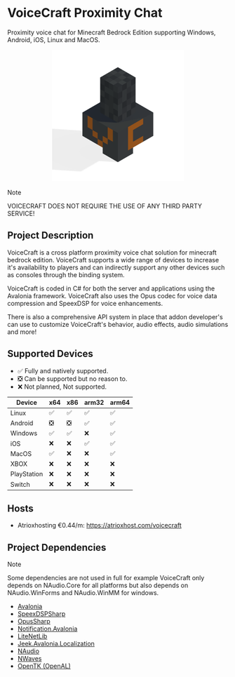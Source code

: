 # VoiceCraft Proximity Chat

Proximity voice chat for Minecraft Bedrock Edition supporting Windows, Android, iOS, Linux and MacOS.

<p align="center">
  <img style="margin: 10" width="300" height="300" src="./VoiceCraft.Client/VoiceCraft.Client/Assets/vc.png"/>
</p>

> [!NOTE]
> VOICECRAFT DOES NOT REQUIRE THE USE OF ANY THIRD PARTY SERVICE!

## Project Description

VoiceCraft is a cross platform proximity voice chat solution for minecraft bedrock edition. VoiceCraft supports a wide range of devices to increase it's availability to players and can indirectly support any other devices such as consoles through the binding system.

VoiceCraft is coded in C# for both the server and applications using the Avalonia framework. VoiceCraft also uses the Opus codec for voice data compression and SpeexDSP for voice enhancements.

There is also a comprehensive API system in place that addon developer's can use to customize VoiceCraft's behavior, audio effects, audio simulations and more!


## Supported Devices

- ✅ Fully and natively supported.
- ❎ Can be supported but no reason to.
- ❌ Not planned, Not supported.

|Device     |x64|x86|arm32|arm64|
|-----------|---|---|-----|-----|
|Linux      |✅ |✅ |✅   |✅   |
|Android    |❎ |❎ |✅   |✅   |
|Windows    |✅ |✅ |❌   |✅   |
|iOS        |❌ |❌ |✅   |✅   |
|MacOS      |✅ |❌ |❌   |✅   |
|XBOX       |❌ |❌ |❌   |❌   |
|PlayStation|❌ |❌ |❌   |❌   |
|Switch     |❌ |❌ |❌   |❌   |

## Hosts

- Atrioxhosting €0.44/m: https://atrioxhost.com/voicecraft

## Project Dependencies

> [!NOTE]
> Some dependencies are not used in full for example VoiceCraft only depends on NAudio.Core for all platforms but also depends on NAudio.WinForms and NAudio.WinMM for windows.

- [Avalonia](https://github.com/AvaloniaUI/Avalonia)
- [SpeexDSPSharp](https://github.com/AvionBlock/SpeexDSPSharp)
- [OpusSharp](https://github.com/AvionBlock/OpusSharp)
- [Notification.Avalonia](https://github.com/AvaloniaCommunity/Notification.Avalonia)
- [LiteNetLib](https://github.com/RevenantX/LiteNetLib)
- [Jeek.Avalonia.Localization](https://github.com/tifish/Jeek.Avalonia.Localization)
- [NAudio](https://github.com/naudio/NAudio)
- [NWaves](https://github.com/ar1st0crat/NWaves)
- [OpenTK (OpenAL)](https://github.com/opentk/opentk)
